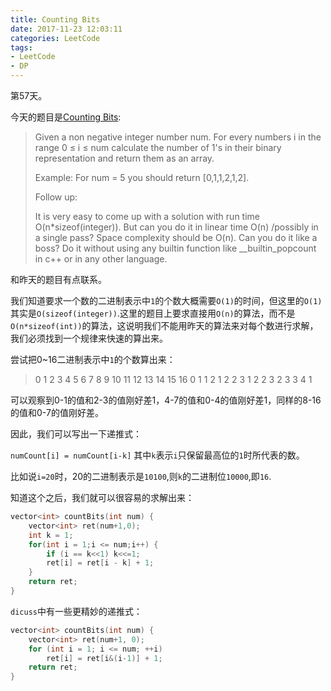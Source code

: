 ```yaml
---
title: Counting Bits
date: 2017-11-23 12:03:11
categories: LeetCode
tags:
- LeetCode
- DP
---
```


第57天。

今天的题目是[Counting Bits](https://leetcode.com/problems/counting-bits/description/):

> Given a non negative integer number num. For every numbers i in the range 0 ≤ i ≤ num calculate the number of 1's in their binary representation and return them as an array.
>
> Example:
> For num = 5 you should return [0,1,1,2,1,2].
>
> Follow up:
>
> It is very easy to come up with a solution with run time O(n*sizeof(integer)). But can you do it in linear time O(n) /possibly in a single pass?
> Space complexity should be O(n).
> Can you do it like a boss? Do it without using any builtin function like __builtin_popcount in c++ or in any other language.

和昨天的题目有点联系。

我们知道要求一个数的二进制表示中`1`的个数大概需要`O(1)`的时间，但这里的`O(1)`其实是`O(sizeof(integer))`.这里的题目上要求直接用`O(n)`的算法，而不是`O(n*sizeof(int))`的算法，这说明我们不能用昨天的算法来对每个数进行求解，我们必须找到一个规律来快速的算出来。

尝试把0~16二进制表示中`1`的个数算出来：

> 0 1 2 3 4 5 6 7 8 9 10 11 12 13 14 15 16
> 0 1 1 2 1 2 2 3 1 2 2  3  2  3  3  4  1

可以观察到0-1的值和2-3的值刚好差1，4-7的值和0-4的值刚好差1，同样的8-16的值和0-7的值刚好差。

因此，我们可以写出一下递推式：

`numCount[i] = numCount[i-k]` 其中`k`表示`i`只保留最高位的`1`时所代表的数。

比如说`i=20`时，20的二进制表示是`10100`,则`k`的二进制位`10000`,即`16`.

知道这个之后，我们就可以很容易的求解出来：

```c++
vector<int> countBits(int num) {
    vector<int> ret(num+1,0);
    int k = 1;
    for(int i = 1;i <= num;i++) {
        if (i == k<<1) k<<=1;
        ret[i] = ret[i - k] + 1;
    }
    return ret;
}
```

`dicuss`中有一些更精妙的递推式：

```c++
vector<int> countBits(int num) {
    vector<int> ret(num+1, 0);
    for (int i = 1; i <= num; ++i)
        ret[i] = ret[i&(i-1)] + 1;
    return ret;
}
```